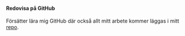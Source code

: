 #### Redovisa på GitHub

Försätter lära mig GitHub där också allt mitt arbete kommer läggas i mitt [repo](https://github.com/MartinLedel/ramverk1).
